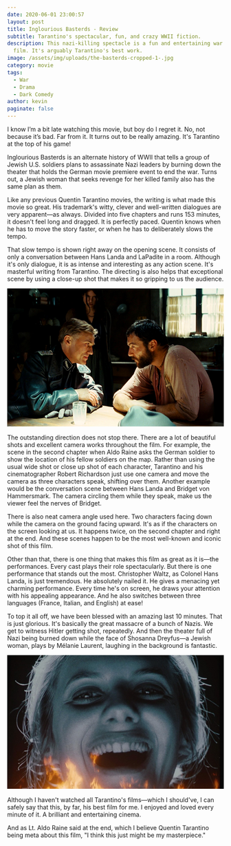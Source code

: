 ```yaml
---
date: 2020-06-01 23:00:57
layout: post
title: Inglourious Basterds - Review
subtitle: Tarantino's spectacular, fun, and crazy WWII fiction.
description: This nazi-killing spectacle is a fun and entertaining war drama
  film. It's arguably Tarantino's best work.
image: /assets/img/uploads/the-basterds-cropped-1-.jpg
category: movie
tags:
  - War
  - Drama
  - Dark Comedy
author: kevin
paginate: false
---
```

I know I’m a bit late watching this movie, but boy do I regret it. No, not because it’s bad. Far from it. It turns out to be really amazing. It's Tarantino at the top of his game!

Inglourious Basterds is an alternate history of WWII that tells a group of Jewish U.S. soldiers plans to assassinate Nazi leaders by burning down the theater that holds the German movie premiere event to end the war. Turns out, a Jewish woman that seeks revenge for her killed family also has the same plan as them.

Like any previous Quentin Tarantino movies, the writing is what made this movie so great. His trademark's witty, clever and well-written dialogues are very apparent—as always. Divided into five chapters and runs 153 minutes, it doesn't feel long and dragged. It is perfectly paced. Quentin knows when he has to move the story faster, or when he has to deliberately slows the tempo.

That slow tempo is shown right away on the opening scene. It consists of only a conversation between Hans Landa and LaPadite in a room. Although it's only dialogue, it is as intense and interesting as any action scene. It's masterful writing from Tarantino. The directing is also helps that exceptional scene by using a close-up shot that makes it so gripping to us the audience.

![Two people having conversation](/assets/img/uploads/outstanding-dialogue.jpg "Hans Landa and LaPadite having a lovely conversation")

The outstanding direction does not stop there. There are a lot of beautiful shots and excellent camera works throughout the film. For example, the scene in the second chapter when Aldo Raine asks the German soldier to show the location of his fellow soldiers on the map. Rather than using the usual wide shot or close up shot of each character, Tarantino and his cinematographer Robert Richardson just use one camera and move the camera as three characters speak, shifting over them. Another example would be the conversation scene between Hans Landa and Bridget von Hammersmark. The camera circling them while they speak, make us the viewer feel the nerves of Bridget.

There is also neat camera angle used here. Two characters facing down while the camera on the ground facing upward. It's as if the characters on the screen looking at us. It happens twice, on the second chapter and right at the end. And these scenes happen to be the most well-known and iconic shot of this film.

Other than that, there is one thing that makes this film as great as it is—the performances. Every cast plays their role spectacularly. But there is one performance that stands out the most. Christopher Waltz, as Colonel Hans Landa, is just tremendous. He absolutely nailed it. He gives a menacing yet charming performance. Every time he's on screen, he draws your attention with his appealing appearance. And he also switches between three languages (France, Italian, and English) at ease!

To top it all off, we have been blessed with an amazing last 10 minutes. That is just glorious. It's basically the great massacre of a bunch of Nazis. We get to witness Hitler getting shot, repeatedly. And then the theater full of Nazi being burned down while the face of Shosanna Dreyfus—a Jewish woman, plays by Mélanie Laurent, laughing in the background is fantastic.

![Shosanna's face laughing on the theater sreen](/assets/img/uploads/shosanna-laughing-cropped.jpg "The revenge of Shosanna")

Although I haven't watched all Tarantino's films—which I should've, I can safely say that this, by far, his best film for me. I enjoyed and loved every minute of it. A brilliant and entertaining cinema.

And as Lt. Aldo Raine said at the end, which I believe Quentin Tarantino being meta about this film, "I think this just might be my masterpiece."
